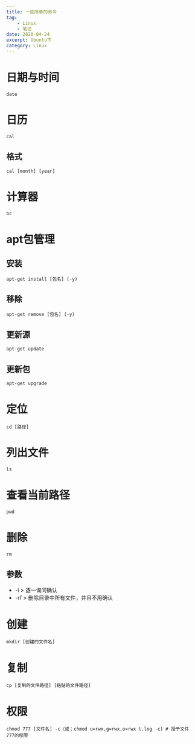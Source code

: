 ```yaml
---
title: 一些简单的命令
tag: 
    - Linux
    - 笔记
date: 2020-04-24
excerpt: Ubuntu下
category: Linux
---
```


# 日期与时间
<pre><code class="language-css">date</code></pre>


# 日历
<pre><code class="language-css">cal</code></pre>

## 格式
<pre><code class="language-css">cal [month] [year]</code></pre>


# 计算器
<pre><code class="language-css">bc</code></pre>


# apt包管理

## 安装
<pre><code class="language-css">apt-get install [包名] (-y)</code></pre>

## 移除
<pre><code class="language-css">apt-get remove [包名] (-y)</code></pre>

## 更新源
<pre><code class="language-css">apt-get update</code></pre>

## 更新包
<pre><code class="language-css">apt-get upgrade</code></pre>


# 定位
<pre><code class="language-css">cd [路径]</code></pre>


# 列出文件
<pre><code class="language-css">ls</code></pre>


# 查看当前路径
<pre><code class="language-css">pwd</code></pre>


# 删除
<pre><code class="language-css">rm</code></pre>

## 参数
- -i > 逐一询问确认
- -rf > 删除目录中所有文件，并且不用确认


# 创建
<pre><code class="language-css">mkdir [创建的文件名]</code></pre>


# 复制
<pre><code class="language-css">cp [复制的文件路径] [粘贴的文件路径]</code></pre>


# 权限
<pre><code class="language-css">chmod 777 [文件名] -c（或：chmod u=rwx,g=rwx,o=rwx t.log -c) # 授予文件777的权限</code></pre>